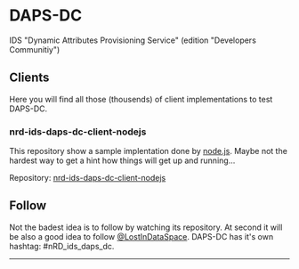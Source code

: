 # DAPS-DC

IDS "Dynamic Attributes Provisioning Service" (edition "Developers Communitiy")


## Clients

Here you will find all those (thousends) of client implementations to test DAPS-DC.


### nrd-ids-daps-dc-client-nodejs

This repository show a sample implentation done by [node.js](https://nodejs.org/en/). Maybe not the hardest way to get a hint how things will get up and running...

Repository: [nrd-ids-daps-dc-client-nodejs](https://github.com/nicosResearchAndDevelopment/nrd-ids-daps-dc-client-nodejs)


## Follow

Not the badest idea is to follow by watching its repository. At second it will be also a good idea to follow [@LostInDataSpace](https://twitter.com/LostInDataSpace). DAPS-DC has it's own hashtag: #nRD_ids_daps_dc.

---

